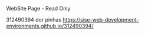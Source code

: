 WebSite Page - Read Only

312490394
dor pinhas
https://sise-web-development-environments.github.io/312490394/

